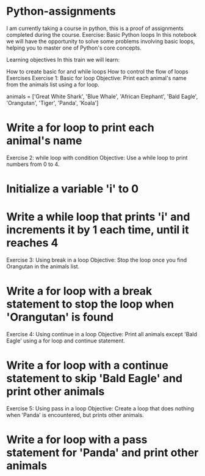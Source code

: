 # Python-assignments
I am currently taking a course in python, this is a proof of assignments completed during the course.
Exercise: Basic Python loops
In this notebook we will have the opportunity to solve some problems involving basic loops, helping you to master one of Python's core concepts.

Learning objectives
In this train we will learn:

How to create basic for and while loops
How to control the flow of loops
Exercises
Exercise 1: Basic for loop
Objective: Print each animal's name from the animals list using a for loop.

animals = ['Great White Shark', 'Blue Whale', 'African Elephant', 'Bald Eagle', 'Orangutan', 'Tiger', 'Panda', 'Koala']

# Write a for loop to print each animal's name
Exercise 2: while loop with condition
Objective: Use a while loop to print numbers from 0 to 4.

# Initialize a variable 'i' to 0

# Write a while loop that prints 'i' and increments it by 1 each time, until it reaches 4
Exercise 3: Using break in a loop
Objective: Stop the loop once you find Orangutan in the animals list.

# Write a for loop with a break statement to stop the loop when 'Orangutan' is found
Exercise 4: Using continue in a loop
Objective: Print all animals except 'Bald Eagle' using a for loop and continue statement.

# Write a for loop with a continue statement to skip 'Bald Eagle' and print other animals
Exercise 5: Using pass in a loop
Objective: Create a loop that does nothing when 'Panda' is encountered, but prints other animals.

# Write a for loop with a pass statement for 'Panda' and print other animals
